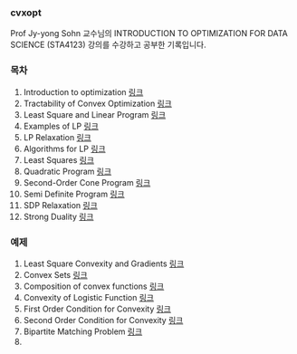 ### cvxopt

Prof Jy-yong Sohn 교수님의 INTRODUCTION TO OPTIMIZATION FOR DATA SCIENCE (STA4123) 강의를 수강하고 공부한 기록입니다.

### 목차

1. Introduction to optimization [링크](https://github.com/a2ran/cvxopt/blob/main/1.%20Introduction%20to%20optimization.ipynb)
2. Tractability of Convex Optimization [링크](https://github.com/a2ran/cvxopt/blob/main/2.%20Tractability%20of%20Convex%20Optimization.ipynb)
3. Least Square and Linear Program [링크](https://github.com/a2ran/cvxopt/blob/main/3.%20Least%20Square%20and%20Linear%20Program.ipynb)
4. Examples of LP [링크](https://github.com/a2ran/cvxopt/blob/main/4.%20Examples%20of%20LP.ipynb)
5. LP Relaxation [링크](https://github.com/a2ran/cvxopt/blob/main/5.%20LP%20Relaxation.ipynb)
6. Algorithms for LP [링크](https://github.com/a2ran/cvxopt/blob/main/6%2C%20Algorithms%20for%20LP.ipynb)
7. Least Squares [링크](https://github.com/a2ran/cvxopt/blob/main/7.%20Least%20Squares.ipynb)
8. Quadratic Program [링크](https://github.com/a2ran/cvxopt/blob/main/8.%20Quadratic%20Program.ipynb)
9. Second-Order Cone Program [링크](https://github.com/a2ran/cvxopt/blob/main/9.%20Second-Order%20Cone%20Program.ipynb)
10. Semi Definite Program [링크](https://github.com/a2ran/cvxopt/blob/main/_10.%20Semi-Definite%20Program.ipynb)
11. SDP Relaxation [링크](https://github.com/a2ran/cvxopt/blob/main/_11.%20SDP%20Relaxation.ipynb)
12. Strong Duality [링크](https://github.com/a2ran/cvxopt/blob/main/_12.%20Strong%20Duality.ipynb)

### 예제

1. Least Square Convexity and Gradients [링크](https://github.com/a2ran/cvxopt/blob/main/problems/1.%20Least%20Square%20Convexity%20and%20Gradients.ipynb)
2. Convex Sets [링크](https://github.com/a2ran/cvxopt/blob/main/problems/2.%20Convex%20Sets.ipynb)
3. Composition of convex functions [링크](https://github.com/a2ran/cvxopt/blob/main/problems/3.%20Composition%20of%20convex%20functions.ipynb)
4. Convexity of Logistic Function [링크](https://github.com/a2ran/cvxopt/blob/main/problems/4.%20Convexity%20of%20Logistic%20Function.ipynb)
5. First Order Condition for Convexity [링크](https://github.com/a2ran/cvxopt/blob/main/problems/5.%20First%20Order%20Condition%20for%20Convexity.ipynb)
6. Second Order Condition for Convexity [링크](https://github.com/a2ran/cvxopt/blob/main/problems/6.%20Second%20Order%20Condition%20for%20Convexity.ipynb)
7. Bipartite Matching Problem [링크](https://github.com/a2ran/cvxopt/blob/main/problems/7.%20Bipartite%20Matching%20Problem.ipynb)
8. 
